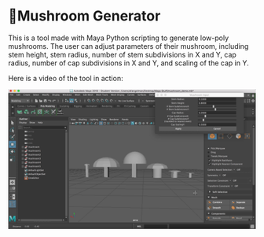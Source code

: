 # 🍄Mushroom Generator

This is a tool made with Maya Python scripting to generate low-poly mushrooms. The user can adjust parameters of their mushroom, including stem height, stem radius, number of stem subdivisions in X and Y, cap radius, number of cap subdivisions in X and Y, and scaling of the cap in Y.

Here is a video of the tool in action: 

![mushrooms](./Image/mushroom.png)
